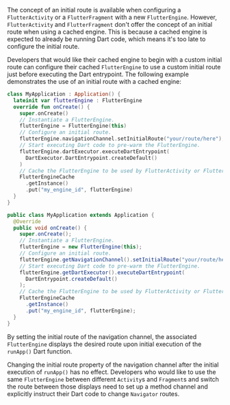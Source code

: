 The concept of an initial route is available when configuring a
`FlutterActivity` or a `FlutterFragment` with a new `FlutterEngine`.
However, `FlutterActivity` and `FlutterFragment` don't offer the
concept of an initial route when using a cached engine.
This is because a cached engine is expected to already be
running Dart code, which means it's too late to configure the
initial route.

Developers that would like their cached engine to begin
with a custom initial route can configure their cached
`FlutterEngine` to use a custom initial route just before
executing the Dart entrypoint. The following example
demonstrates the use of an initial route with a cached engine:

<Tabs key="android-language">
<Tab name="Kotlin">

```kotlin title="MyApplication.kt"
class MyApplication : Application() {
  lateinit var flutterEngine : FlutterEngine
  override fun onCreate() {
    super.onCreate()
    // Instantiate a FlutterEngine.
    flutterEngine = FlutterEngine(this)
    // Configure an initial route.
    flutterEngine.navigationChannel.setInitialRoute("your/route/here");
    // Start executing Dart code to pre-warm the FlutterEngine.
    flutterEngine.dartExecutor.executeDartEntrypoint(
      DartExecutor.DartEntrypoint.createDefault()
    )
    // Cache the FlutterEngine to be used by FlutterActivity or FlutterFragment.
    FlutterEngineCache
      .getInstance()
      .put("my_engine_id", flutterEngine)
  }
}
```

</Tab>
<Tab name="Java">

```java title="MyApplication.java"
public class MyApplication extends Application {
  @Override
  public void onCreate() {
    super.onCreate();
    // Instantiate a FlutterEngine.
    flutterEngine = new FlutterEngine(this);
    // Configure an initial route.
    flutterEngine.getNavigationChannel().setInitialRoute("your/route/here");
    // Start executing Dart code to pre-warm the FlutterEngine.
    flutterEngine.getDartExecutor().executeDartEntrypoint(
      DartEntrypoint.createDefault()
    );
    // Cache the FlutterEngine to be used by FlutterActivity or FlutterFragment.
    FlutterEngineCache
      .getInstance()
      .put("my_engine_id", flutterEngine);
  }
}
```

</Tab>
</Tabs>

By setting the initial route of the navigation channel, the associated
`FlutterEngine` displays the desired route upon initial execution of the
`runApp()` Dart function.

Changing the initial route property of the navigation channel
after the initial execution of `runApp()` has no effect.
Developers who would like to use the same `FlutterEngine`
between different `Activity`s and `Fragment`s and switch
the route between those displays need to set up a method channel and
explicitly instruct their Dart code to change `Navigator` routes.
